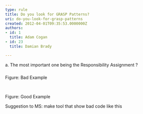 ```yaml
---
type: rule
title: Do you look for GRASP Patterns?
uri: do-you-look-for-grasp-patterns
created: 2012-04-01T09:35:53.0000000Z
authors:
- id: 1
  title: Adam Cogan
- id: 23
  title: Damian Brady

---
```




<span class='intro'> <p><span lang="EN-AU">a.<span>&#160;</span></span><span lang="EN-AU">The
most important one being the Responsibility Assignment ?</span></p>
<p><span lang="EN-AU"><img src="/SoftwareDevelopment/RulestobetterArchitectureandCodeReview/PublishingImages/GRASP%20bad%20example.jpg" alt="" style="margin-top&#58;5px;margin-right&#58;5px;margin-bottom&#58;5px;margin-left&#58;5px;" /><br>Figure&#58; Bad Example</span></p>
<p><img src="/SoftwareDevelopment/RulestobetterArchitectureandCodeReview/PublishingImages/GRASP%20good%20example.jpg" alt="" style="margin-top&#58;5px;margin-right&#58;5px;margin-bottom&#58;5px;margin-left&#58;5px;" />&#160;</p>
<p>​​​Figure&#58; Good Example</p>
<p>Suggestion
to MS&#58; make tool that show bad code like this​</p> </span>




